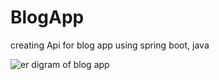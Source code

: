 # BlogApp
creating Api for blog app using spring boot, java

![er digram of blog app](https://user-images.githubusercontent.com/97677041/216526801-b7629f2a-617b-4302-a18d-10ebdb11832d.png)
